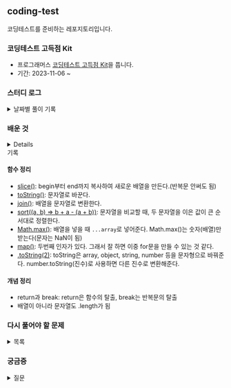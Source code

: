 ## coding-test

코딩테스트를 준비하는 레포지토리입니다.

### 코딩테스트 고득점 Kit

- 프로그래머스 <a href='https://school.programmers.co.kr/learn/challenges?tab=algorithm_practice_kit'>코딩테스트 고득점 Kit</a>을 풉니다.
- 기간: 2023-11-06 ~

### 스터디 로그

<details>
<summary>날짜별 풀이 기록</summary>
<div markdown="1">

- 2023-11-06: 정렬 3문제
- 2023-11-07: 해시 2문제
- 2023-11-12: 해시 1문제, 완전탐색 1문제
- 2023-11-16: 연습문제 1문제
- 2023-11-19: 연습문제 1문제
- 2023-11-21: 스택큐 1문제
- 2023-11-22: 21일에 푼 문제 복습
- 2023-11-23: 연습문제 1문제
- 2023-11-28: 연습문제 1문제
- 2023-11-29: 연습문제 1문제
- 2023-12-04: 완전탐색 1문제

</div>
</details>

### 배운 것

<details></details>
<summary>기록</summary>
<div markdown="1">

#### 함수 정리

- <a href='https://developer.mozilla.org/ko/docs/Web/JavaScript/Reference/Global_Objects/Array/slice'>slice()</a>: begin부터 end까지 복사하여 새로운 배열을 만든다.(반복문 안써도 됨)
- <a href='https://developer.mozilla.org/ko/docs/Web/JavaScript/Reference/Global_Objects/Object/toString'>toString()</a>: 문자열로 바꾼다.
- <a href='https://developer.mozilla.org/ko/docs/Web/JavaScript/Reference/Global_Objects/Array/join'>join()</a>: 배열을 문자열로 변환한다.
- <a href='https://developer.mozilla.org/ko/docs/Web/JavaScript/Reference/Global_Objects/Array/sort'>sort((a, b) => b + a - (a + b))</a>: 문자열을 비교할 때, 두 문자열을 이은 값이 큰 순서대로 정렬한다.
- <a href='https://developer.mozilla.org/ko/docs/Web/JavaScript/Reference/Global_Objects/Math/max'>Math.max()</a>: 배열을 넣을 때 `...array`로 넣어준다. Math.max()는 숫자(배열)만 받는다(문자는 NaN이 됨)
- <a href='https://developer.mozilla.org/ko/docs/Web/JavaScript/Reference/Global_Objects/Array/map'>map()</a>: 두번째 인자가 있다. 그래서 잘 하면 이중 for문을 만들 수 있는 것 같다.
- <a href='https://developer.mozilla.org/ko/docs/Web/JavaScript/Reference/Global_Objects/Number/toString'>.toString(2)</a>: toString은 array, object, string, number 등을 문자형으로 바꿔준다. number.toString(진수)로 사용하면 다른 진수로 변환해준다.

#### 개념 정리

- return과 break: return은 함수의 탈출, break는 반복문의 탈출
- 배열이 아니라 문자열도 .length가 됨

</div>
</details>

### 다시 풀어야 할 문제

<details>
<summary>목록</summary>
<div markdown="1">

- [ ] [정렬] H-Index
- [ ] [해시] 의상
- [ ] [완전탐색] 최소 직사각형
- [x] [스택큐] 기능 개발
- [ ] [연습문제] 숫자의 표현

</div>
</details>

### 궁금증

<details>
<summary>질문</summary>
<div markdown="1">

- [ ] new Map()을 많이 사용하는 것 같은데 그냥 map을 생성하는 것과 차이가 있나?
- [ ] set은 new Set()으로만 사용 가능한 줄 알았는데 new Map().set으로도 사용 가능한가? 어떤 차이지?

</div>
</details>
